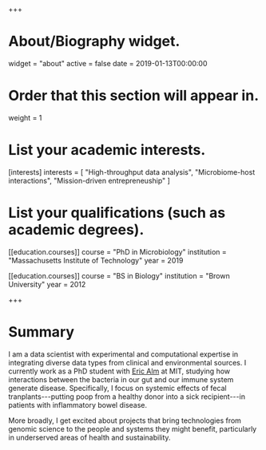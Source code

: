 +++
# About/Biography widget.
widget = "about"
active = false
date = 2019-01-13T00:00:00

# Order that this section will appear in.
weight = 1

# List your academic interests.
[interests]
  interests = [
    "High-throughput data analysis",
    "Microbiome-host interactions",
    "Mission-driven entrepreneuship"
  ]

# List your qualifications (such as academic degrees).
[[education.courses]]
  course = "PhD in Microbiology"
  institution = "Massachusetts Institute of Technology"
  year = 2019

[[education.courses]]
  course = "BS in Biology"
  institution = "Brown University"
  year = 2012
 
+++

# Summary

I am a data scientist with experimental and computational expertise in integrating diverse data types from clinical and environmental sources. I currently work as a PhD student with [Eric Alm](http://almlab.mit.edu) at MIT, studying how interactions between the bacteria in our gut and our immune system generate disease. Specifically, I focus on systemic effects of fecal tranplants---putting poop from a healthy donor into a sick recipient---in patients with inflammatory bowel disease.

More broadly, I get excited about projects that bring technologies from genomic science to the people and systems they might benefit, particularly in underserved areas of health and sustainability. 